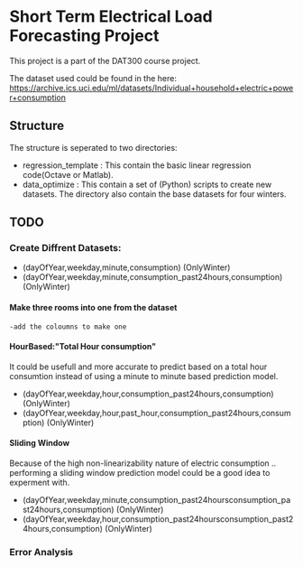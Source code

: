 # Short Term Electrical Load Forecasting Project
This project is a part of the DAT300 course project.

The dataset used could be found in the here:
<https://archive.ics.uci.edu/ml/datasets/Individual+household+electric+power+consumption>

## Structure
The structure is seperated to two directories:
- regression_template : This contain the basic linear regression code(Octave or Matlab).
- data_optimize : This contain a set of (Python) scripts to create new datasets. The directory also contain the base datasets for four winters.

## TODO
### Create Diffrent Datasets:
- (dayOfYear,weekday,minute,consumption) (OnlyWinter)
- (dayOfYear,weekday,minute,consumption_past24hours,consumption) (OnlyWinter)
#### Make three rooms into one from the dataset
    -add the coloumns to make one


#### HourBased:"Total Hour consumption"
It could be usefull and more accurate to predict based on a total hour consumtion instead of using a minute to minute based prediction model.
- (dayOfYear,weekday,hour,consumption_past24hours,consumption) (OnlyWinter)
- (dayOfYear,weekday,hour,past_hour,consumption_past24hours,consumption) (OnlyWinter)

#### Sliding Window
Because of the high non-linearizability nature of electric consumption .. performing a sliding window prediction model could be a good idea to experment with.
- (dayOfYear,weekday,minute,consumption_past24hoursconsumption_past24hours,consumption) (OnlyWinter)
- (dayOfYear,weekday,hour,consumption_past24hoursconsumption_past24hours,consumption) (OnlyWinter)




### Error Analysis

